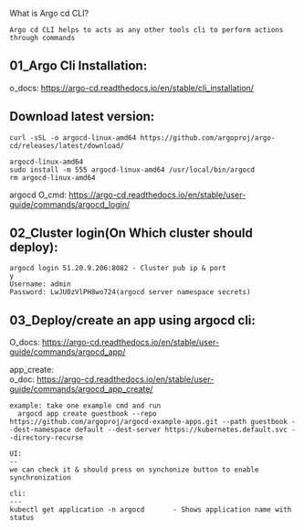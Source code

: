 What is Argo cd CLI?

```
Argo cd CLI helps to acts as any other tools cli to perform actions through commands
```

01_Argo Cli Installation:
---------------------
o_docs: https://argo-cd.readthedocs.io/en/stable/cli_installation/

Download latest version:
----------
```
curl -sSL -o argocd-linux-amd64 https://github.com/argoproj/argo-cd/releases/latest/download/

argocd-linux-amd64
sudo install -m 555 argocd-linux-amd64 /usr/local/bin/argocd
rm argocd-linux-amd64
```
argocd O_cmd: https://argo-cd.readthedocs.io/en/stable/user-guide/commands/argocd_login/

02_Cluster login(On Which cluster should deploy):
----------------
```
argocd login 51.20.9.206:8082 - Cluster pub ip & port 
y
Username: admin
Password: LwJU0zVlPH8wo724(argocd server namespace secrets)
```
03_Deploy/create an app using argocd cli:
-----------------------
O_docs: https://argo-cd.readthedocs.io/en/stable/user-guide/commands/argocd_app/

app_create:  
o_doc: https://argo-cd.readthedocs.io/en/stable/user-guide/commands/argocd_app_create/

```
example: take one example cmd and run
  argocd app create guestbook --repo https://github.com/argoproj/argocd-example-apps.git --path guestbook --dest-namespace default --dest-server https://kubernetes.default.svc --directory-recurse

UI:
--
we can check it & should press on synchonize button to enable synchronization

cli:
---
kubectl get application -n argocd       - Shows application name with status
```
